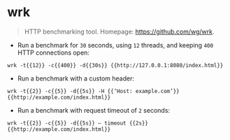 # wrk

> HTTP benchmarking tool.
> Homepage: <https://github.com/wg/wrk>.

- Run a benchmark for `30` seconds, using `12` threads, and keeping `400` HTTP connections open:

`wrk -t{{12}} -c{{400}} -d{{30s}} {{http://127.0.0.1:8080/index.html}}`

- Run a benchmark with a custom header:

`wrk -t{{2}} -c{{5}} -d{{5s}} -H {{‘Host: example.com’}} {{http://example.com/index.html}}`

- Run a benchmark with request timeout of `2` seconds:

`wrk -t{{2}} -c{{5}} -d{{5s}} — timeout {{2s}} {{http://example.com/index.html}}`
